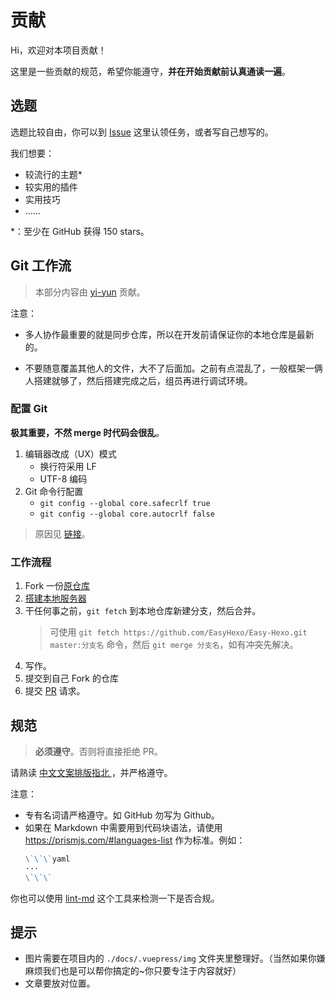 # 贡献

Hi，欢迎对本项目贡献！

这里是一些贡献的规范，希望你能遵守，**并在开始贡献前认真通读一遍**。

## 选题

选题比较自由，你可以到 [Issue](https://github.com/EasyHexo/Easy-Hexo/issues) 这里认领任务，或者写自己想写的。

我们想要：

- 较流行的主题*
- 较实用的插件
- 实用技巧
- ......

*：至少在 GitHub 获得 150 stars。

## Git 工作流

> 本部分内容由 [yi-yun](https://github.com/yi-yun) 贡献。

注意：

- 多人协作最重要的就是同步仓库，所以在开发前请保证你的本地仓库是最新的。

- 不要随意覆盖其他人的文件，大不了后面加。之前有点混乱了，一般框架一俩人搭建就够了，然后搭建完成之后，组员再进行调试环境。

### 配置 Git

**极其重要，不然 merge 时代码会很乱**。

1. 编辑器改成（UX）模式
    - 换行符采用 LF
    - UTF-8 编码
2. Git 命令行配置
    - `git config --global core.safecrlf true`
    - `git config --global core.autocrlf false`
  
> 原因见 [链接](https://github.com/cssmagic/blog/issues/22)。

### 工作流程

1. Fork 一份[原仓库](https://github.com/EasyHexo/Easy-Hexo)
2. [搭建本地服务器](https://easyhexo.com/0-Intro/0-3-contributing.html)
3. 干任何事之前，`git fetch` 到本地仓库新建分支，然后合并。
    > 可使用 `git fetch https://github.com/EasyHexo/Easy-Hexo.git master:分支名` 命令，然后 `git merge 分支名`，如有冲突先解决。
4. 写作。
5. 提交到自己 Fork 的仓库
6. 提交 [PR](https://github.com/EasyHexo/Easy-Hexo/compare) 请求。

## 规范

> **必须遵守**。否则将直接拒绝 PR。

请熟读 [中文文案排版指北
](https://github.com/sparanoid/chinese-copywriting-guidelines/blob/master/README.md) ，并严格遵守。

注意：

- 专有名词请严格遵守。如 GitHub 勿写为 Github。
- 如果在 Markdown 中需要用到代码块语法，请使用 https://prismjs.com/#languages-list 作为标准。例如：
    ```markdown
    \`\`\`yaml
    ···
    \`\`\`
    ```

你也可以使用 [lint-md](https://github.com/hustcc/lint-md/tree/master/packages/lint-md-cli) 这个工具来检测一下是否合规。

## 提示

- 图片需要在项目内的 `./docs/.vuepress/img` 文件夹里整理好。（当然如果你嫌麻烦我们也是可以帮你搞定的~你只要专注于内容就好）
- 文章要放对位置。
